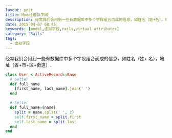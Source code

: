 ```yaml
---
layout: post
title: Model虚拟字段
description: 经常我们会用到一些有数据库中多个字段组合而成的信息，如姓名（姓+名），地址（省+市+区+街道）.
date: 2015-04-07 08:45
keywords: [model,虚拟字段,rails,virtual attributes]
category: "Rails"
tags:
  - 虚拟字段
---
```


经常我们会用到一些有数据库中多个字段组合而成的信息，如姓名（姓+    名），地址（省+市+区+街道）.

```ruby
class User < ActiveRecord::Base
  # Getter
  def full_name
    [first_name, last_name].join(' ')
  end

  # Setter
  def full_name=(name)
    split = name.split(' ', 2)
    self.first_name = split.first
    self.last_name = split.last
  end
end

```


